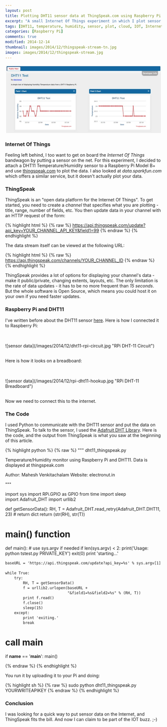 ```yaml
---
layout: post
title: Plotting DHT11 sensor data at ThingSpeak.com using Raspberry Pi Model A+
excerpt: "A small Internet Of Things experiment in which I plot sensor data from a Raspberry Pi on ThingSpeak."
tags: [DHT11, temperature, humidity, sensor, plot, cloud, IOT, Internet Of Things, Raspberry Pi, thingspeak.com, python]
categories: [Raspberry Pi]
comments: true
modified: 2014-12-14
thumbnail: images/2014/12/thingspeak-stream-tn.jpg
images: images/2014/12/thingspeak-stream.jpg
---
```


![sensor data](/images/2014/12/thingspeak-stream.jpg "ThingsSpeak.com Plot")

### Internet Of Things

Feeling left behind, I too want to get on board the *Internet Of
Things* bandwagon by putting a sensor on the net. For this experiment,
I decided to attach a DHT11 Temperature/Humidity sensor to a Raspberry
Pi Model B+ and use [thingspeak.com][2] to plot the data.  I also
looked at *data.sparkfun.com* which offers a similar service, but it
doesn't actually plot your data.

### ThingSpeak

ThingSpeak is an "open data platform for the Internet Of Things". To
get started, you need to create a *channel* that specifies what you
are plotting - title, range, number of fields, etc. You then update
data in your channel with an HTTP request of the form:

{% highlight html %}
{% raw %}
https://api.thingspeak.com/update?api_key=YOUR_CHANNEL_API_KEY&field1=99
{% endraw %}
{% endhighlight %}

The data stream itself can be viewed at the following URL:

{% highlight html %}
{% raw %}
https://api.thingspeak.com/channels/YOUR_CHANNEL_ID
{% endraw %}
{% endhighlight %}

ThingSpeak provides a lot of options for displaying your channel's
data - make it public/private, changing extents, layouts, etc. The
only limitation is the rate of data updates - it has to be no more
frequent than *15 seconds*. But the whole software is Open Source,
which means you could host it on your own if you need faster updates.

### Raspberry Pi and DHT11

I've written before about the DHT11 sensor [here][1]. Here is how I
connected it to Raspberry Pi:

<br/>
<br/>
![sensor data](/images/2014/12/dht11-rpi-circuit.jpg "RPi DHT-11 Circuit")
<br/>
<br/>

Here is how it looks on a breadboard:

<br/>
<br/>
![sensor data](/images/2014/12/rpi-dht11-hookup.jpg "RPi DHT-11 Breadboard")
<br/>
<br/>

Now we need to connect this to the internet.

### The Code

I used Python to communicate with the DHT11 sensor and put the data on
ThingSpeak. To talk to the sensor, I used the [Adafruit DHT
Library][3]. Here is the code, and the output from ThingSpeak is what
you saw at the beginning of this article.

{% highlight python %}
{% raw %}
"""
dht11_thingspeak.py

Temperature/Humidity monitor using Raspberry Pi and DHT11.
Data is displayed at thingspeak.com

Author: Mahesh Venkitachalam
Website: electronut.in

"""

import sys
import RPi.GPIO as GPIO
from time import sleep  
import Adafruit_DHT
import urllib2

def getSensorData():
    RH, T = Adafruit_DHT.read_retry(Adafruit_DHT.DHT11, 23)
    # return dict
    return (str(RH), str(T))

# main() function
def main():
    # use sys.argv if needed
    if len(sys.argv) < 2:
        print('Usage: python tstest.py PRIVATE_KEY')
        exit(0)
    print 'starting...'

    baseURL = 'https://api.thingspeak.com/update?api_key=%s' % sys.argv[1]

    while True:
        try:
            RH, T = getSensorData()
            f = urllib2.urlopen(baseURL +
                                "&field1=%s&field2=%s" % (RH, T))
            print f.read()
            f.close()
            sleep(15)
        except:
            print 'exiting.'
            break

# call main
if __name__ == '__main__':
    main()

{% endraw %}
{% endhighlight %}

You run it by uploading it to your Pi and doing:

{% highlight sh %}
{% raw %}
sudo python dht11_thingspeak.py YOURWRITEAPIKEY
{% endraw %}
{% endhighlight %}

### Conclusion

I was looking for a quick way to put sensor data on the Internet, and
ThingSpeak fits the bill. And now I can claim to be part of the IOT
buzz. ;-)

[1]: http://electronut.in/talking-to-dht11-humidity-temperature-sensor/
[2]: https://thingspeak.com/docs
[3]: https://github.com/adafruit/Adafruit_Python_DHT
